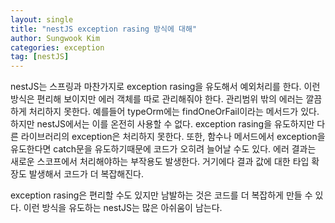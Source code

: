 ```yaml
---
layout: single
title: "nestJS exception rasing 방식에 대해"
author: Sungwook Kim
categories: exception
tag: [nestJS]
---
```

nestJS는 스프링과 마찬가지로 exception rasing을 유도해서 예외처리를 한다.
이런 방식은 편리해 보이지만 에러 객체를 따로 관리해줘야 한다.
관리범위 밖의 에러는 깔끔하게 처리하지 못한다.
예를들어 typeOrm에는 findOneOrFail이라는 메서드가 있다.
하지만 nestJS에서는 이를 온전히 사용할 수 없다.
exception rasing을 유도하지만 다른 라이브러리의 exception은 처리하지 못한다.
 또한, 함수나 메서드에서 exception을 유도한다면 catch문을 유도하기때문에
코드가 오히려 늘어날 수도 있다. 에러 결과는 새로운 스코프에서 처리해야하는 부작용도 발생한다.
거기에다 결과 값에 대한 타입 확장도 발생해서 코드가 더 복잡해진다.

exception rasing은 편리할 수도 있지만 남발하는 것은 코드를 더 복잡하게 만들 수 있다.
이런 방식을 유도하는 nestJS는 많은 아쉬움이 남는다.

